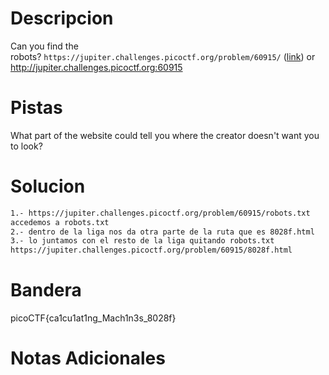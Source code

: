 # Descripcion 
Can you find the robots? `https://jupiter.challenges.picoctf.org/problem/60915/` ([link](https://jupiter.challenges.picoctf.org/problem/60915/)) or http://jupiter.challenges.picoctf.org:60915

# Pistas
What part of the website could tell you where the creator doesn't want you to look?
# Solucion 
```bash
1.- https://jupiter.challenges.picoctf.org/problem/60915/robots.txt 
accedemos a robots.txt 
2.- dentro de la liga nos da otra parte de la ruta que es 8028f.html
3.- lo juntamos con el resto de la liga quitando robots.txt 
https://jupiter.challenges.picoctf.org/problem/60915/8028f.html


```
# Bandera
picoCTF{ca1cu1at1ng_Mach1n3s_8028f}
# Notas Adicionales


